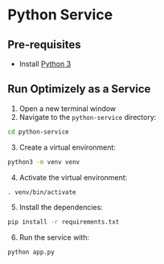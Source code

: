 # Python Service

## Pre-requisites
- Install [Python 3](https://www.python.org/downloads/)

## Run Optimizely as a Service
1. Open a new terminal window
2. Navigate to the `python-service` directory:
```bash
cd python-service
```

3. Create a virtual environment:
```bash
python3 -m venv venv
```

4. Activate the virtual environment:
```bash
. venv/bin/activate
```

5. Install the dependencies:
```bash
pip install -r requirements.txt
```

6. Run the service with:
```bash
python app.py
```

